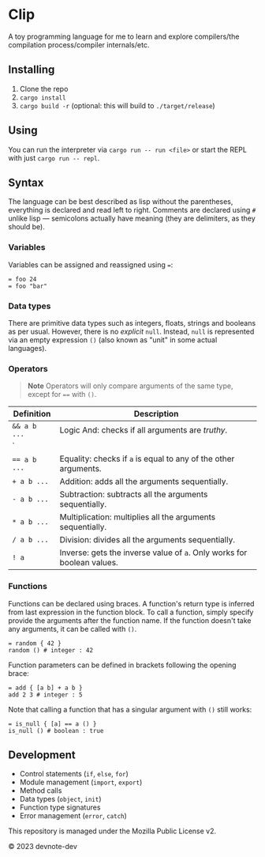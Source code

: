 # Clip

A toy programming language for me to learn and explore compilers/the compilation process/compiler internals/etc.

## Installing

1. Clone the repo
2. `cargo install`
3. `cargo build -r` (optional: this will build to `./target/release`)

## Using

You can run the interpreter via `cargo run -- run <file>` or start the REPL with just `cargo run -- repl`.

## Syntax

The language can be best described as lisp without the parentheses, everything is declared and read left to right. Comments are declared using `#` unlike lisp — semicolons actually have meaning (they are delimiters, as they should be).

### Variables

Variables can be assigned and reassigned using `=`:

```
= foo 24
= foo "bar"
```

### Data types

There are primitive data types such as integers, floats, strings and booleans as per usual. However, there is no _explicit_ `null`. Instead, `null` is represented via an empty expression `()` (also known as "unit" in some actual languages).

### Operators

> **Note**
> Operators will only compare arguments of the same type, except for `==` with `()`.

| Definition   | Description                                                            |
| ------------ | ---------------------------------------------------------------------- |
| `&& a b ...` | Logic And: checks if all arguments are _truthy_.                       |
| `|| a b ...` | Logic Or: checks if at least one argument is _truthy_.                 |
| `== a b ...` | Equality: checks if `a` is equal to any of the other arguments.        |
| `+ a b ...`  | Addition: adds all the arguments sequentially.                         |
| `- a b ...`  | Subtraction: subtracts all the arguments sequentially.                 |
| `* a b ...`  | Multiplication: multiplies all the arguments sequentially.             |
| `/ a b ...`  | Division: divides all the arguments sequentially.                      |
| `! a`        | Inverse: gets the inverse value of `a`. Only works for boolean values. |

### Functions

Functions can be declared using braces. A function's return type is inferred from last expression in the function block. To call a function, simply specify provide the arguments after the function name. If the function doesn't take any arguments, it can be called with `()`.

```
= random { 42 }
random () # integer : 42
```

Function parameters can be defined in brackets following the opening brace:

```
= add { [a b] + a b }
add 2 3 # integer : 5
```

Note that calling a function that has a singular argument with `()` still works:

```
= is_null { [a] == a () }
is_null () # boolean : true
```

<!--
## Control Flow

Control flow in the form of `if` and `else` statements is possible (`elif` coming soon). Here's fibonacci (it actually works):

```
= fib { [n]
    if || (== n 0) (== n 1) {
        1;
    } else {
        + fib (- n 2) (- n 1);
    }
}

fib 12 # integer : 233
```
-->

## Development

- Control statements (`if`, `else`, `for`)
- Module management (`import`, `export`)
- Method calls
- Data types (`object`, `init`)
- Function type signatures
- Error management (`error`, `catch`)

This repository is managed under the Mozilla Public License v2.

© 2023 devnote-dev
